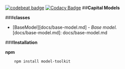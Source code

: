 [![codebeat badge](https://codebeat.co/badges/318dc347-443c-4ce6-b5ae-d1f6037fcb9e)](https://codebeat.co/projects/github-com-pinkgorilla-model-toolkit)
[![Codacy Badge](https://api.codacy.com/project/badge/Grade/3a63c64815494353a35c45099f31a9ee)](https://www.codacy.com/app/tris-setiawan/model-toolkit?utm_source=github.com&amp;utm_medium=referral&amp;utm_content=pinkgorilla/model-toolkit&amp;utm_campaign=Badge_Grade)
##**Capital Models**

###**classes**
+ [BaseModel][docs/base-model.md] - *Base model.*  
[docs/base-model.md]: docs/base-model.md 

###**Installation**

**npm**
```
    npm install model-toolkit
```